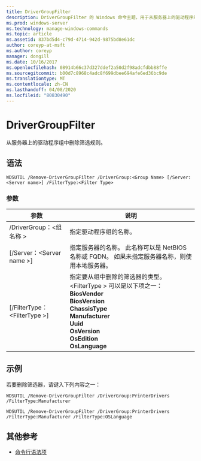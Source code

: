 ```yaml
---
title: DriverGroupFilter
description: DriverGroupFilter 的 Windows 命令主题，用于从服务器上的驱动程序组中删除筛选规则。
ms.prod: windows-server
ms.technology: manage-windows-commands
ms.topic: article
ms.assetid: 837bd5d4-c79d-4714-942d-9875bd8e61dc
author: coreyp-at-msft
ms.author: coreyp
manager: dongill
ms.date: 10/16/2017
ms.openlocfilehash: 08914b66c37d327ddef2a50d2f98adcfdbb88ffe
ms.sourcegitcommit: b00d7c8968c4adc8f699dbee694afe6ed36bc9de
ms.translationtype: MT
ms.contentlocale: zh-CN
ms.lasthandoff: 04/08/2020
ms.locfileid: "80830490"
---
```

# <a name="remove-drivergroupfilter"></a>DriverGroupFilter



从服务器上的驱动程序组中删除筛选规则。

## <a name="syntax"></a>语法

```
WDSUTIL /Remove-DriverGroupFilter /DriverGroup:<Group Name> [/Server:<Server name>] /FilterType:<Filter Type>
```

### <a name="parameters"></a>参数

|参数|说明|
|---------|-----------|
|/DriverGroup：\<组名称 >|指定驱动程序组的名称。|
|[/Server：\<Server name >]|指定服务器的名称。 此名称可以是 NetBIOS 名称或 FQDN。 如果未指定服务器名称，则使用本地服务器。|
|[/FilterType：\<FilterType >]|指定要从组中删除的筛选器的类型。 \<FilterType > 可以是以下项之一：</br>**BiosVendor**</br>**BiosVersion**</br>**ChassisType**</br>**Manufacturer**</br>**Uuid**</br>**OsVersion**</br>**OsEdition**</br>**OsLanguage**|

## <a name="examples"></a><a name=BKMK_examples></a>示例

若要删除筛选器，请键入下列内容之一：
```
WDSUTIL /Remove-DriverGroupFilter /DriverGroup:PrinterDrivers /FilterType:Manufacturer
```
```
WDSUTIL /Remove-DriverGroupFilter /DriverGroup:PrinterDrivers /FilterType:Manufacturer /FilterType:OSLanguage
```

## <a name="additional-references"></a>其他参考

- [命令行语法项](command-line-syntax-key.md)
